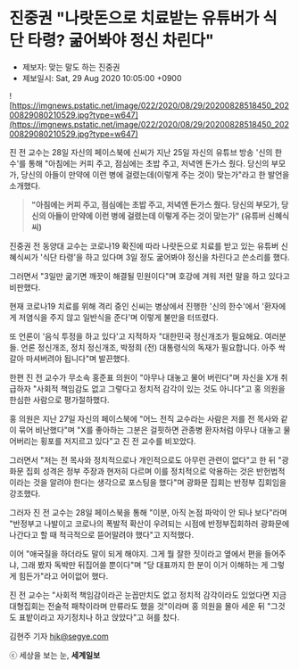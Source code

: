 # 진중권 "나랏돈으로 치료받는 유튜버가 식단 타령? 굶어봐야 정신 차린다"

- 제보자: 맞는 말도 하는 진중권
- 제보일시: Sat, 29 Aug 2020 10:05:00 +0900

![https://imgnews.pstatic.net/image/022/2020/08/29/20200828518450_20200829080210529.jpg?type=w647](https://imgnews.pstatic.net/image/022/2020/08/29/20200828518450_20200829080210529.jpg?type=w647)

진 전 교수는 28일 자신의 페이스북에 신씨가 지난 25일 자신의 유튜브 방송 '신의 한수'를 통해 "아침에는 커피 주고, 점심에는 초밥 주고, 저녁엔 돈가스 줬다. 당신의 부모가, 당신의 아들이 만약에 이런 병에 걸렸는데(이렇게 주는 것이) 맞는가"라고 한 발언을 소개했다.

> **"아침에는 커피 주고, 점심에는 초밥 주고, 저녁엔 돈가스 줬다. 당신의 부모가, 당신의 아들이 만약에 이런 병에 걸렸는데 이렇게 주는 것이 맞는가" (유튜버 신혜식씨)**

진중권 전 동양대 교수는 코로나19 확진에 따라 나랏돈으로 치료를 받고 있는 유튜버 신혜식씨가 '식단 타령'을 하고 있다며 3일 정도 굶어봐야 정신을 차린다고 쓴소리를 했다.

그러면서 "3일만 굶기면 깨끗이 해결될 민원이다"며 호강에 겨워 저런 말을 하고 있다고 비판했다.

현재 코로나19 치료를 위해 격리 중인 신씨는 병상에서 진행한 '신의 한수'에서 '환자에게 저염식을 주지 않고 일반식을 준다'며 이렇게 불만을 터뜨렸다.

또 언론이 '음식 투정을 하고 있다'고 지적하자 "대한민국 정신개조가 필요해요. 여러분들. 언론 정신개조, 정치 정신개조, 박정희 (전) 대통령식의 독재가 필요합니다. 아주 싹 갈아 마셔버려야 됩니다"며 발끈했다.

한편 진 전 교수가 무소속 홍준표 의원이 "아무나 대놓고 물어 버린다"며 자신을 X개 취급하자 "사회적 책임감도 없고 그렇다고 정치적 감각이 있는 것도 아니다"고 홍 의원을 한심한 사람으로 평가절하했다.

홍 의원은 지난 27일 자신의 페이스북에 "어느 전직 교수라는 사람은 저를 전 목사와 같이 묶어 비난했다"며 "X를 좋아하는 그분은 걸핏하면 관종병 환자처럼 아무나 대놓고 물어버리는 횡포를 저지르고 있다"고 진 전 교수를 비꼬았다.

그러면서 "저는 전 목사와 정치적으로나 개인적으로도 아무런 관련이 없다"고 한 뒤 "광화문 집회 성격은 정부 주장과 현저히 다르며 이를 정치적으로 악용하는 것은 반헌법적이라는 것을 알려야 한다는 생각으로 포스팅을 했다"며 광화문 집회는 반정부 집회임을 강조했다.

그러자 진 전 교수는 28일 페이스북을 통해 "이분, 아직 논점 파악이 안 되나 보다"라며 "반정부고 나발이고 코로나의 폭발적 확산이 우려되는 시점에 반정부집회하러 광화문에 나간다고 할 때 적극적으로 뜯어말려야 했다"고 지적했다.

이어 "애국질을 하더라도 말이 되게 해야지. 그게 뭘 잘한 짓이라고 옆에서 편을 들어주냐, 그래 봤자 독박만 뒤집어쓸 뿐이다"며 "당 대표까지 한 분이 이거 이해하는 게 그렇게 힘든가"라고 어이없어 했다.

진 전 교수는 "사회적 책임감이라곤 눈꼽만치도 없고 정치적 감각이라도 있었다면 지금 대형집회는 전술적 패착이라며 만류라도 했을 것"이라며 홍 의원을 몰아 세운 뒤 "그것도 표밭이라고 자기정치나 하고 앉았다"고 혀를 찼다.

김현주 기자 hjk@segye.com

ⓒ 세상을 보는 눈, **세계일보**